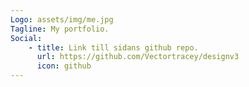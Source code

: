 ```yaml
---
Logo: assets/img/me.jpg
Tagline: My portfolio.
Social:
    - title: Link till sidans github repo.
      url: https://github.com/Vectortracey/designv3
      icon: github
---
```

